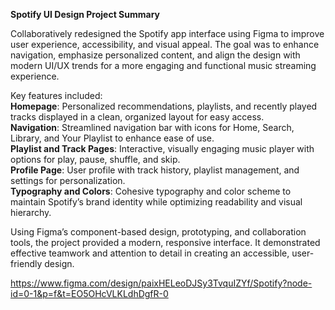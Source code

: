 
**Spotify UI Design Project Summary**  

Collaboratively redesigned the Spotify app interface using Figma to improve user experience, accessibility, and visual appeal. The goal was to enhance navigation, emphasize personalized content, and align the design with modern UI/UX trends for a more engaging and functional music streaming experience.

Key features included:  
  **Homepage**: Personalized recommendations, playlists, and recently played tracks displayed in a clean, organized layout for easy access.  
  **Navigation**: Streamlined navigation bar with icons for Home, Search, Library, and Your Playlist to enhance ease of use.  
  **Playlist and Track Pages**: Interactive, visually engaging music player with options for play, pause, shuffle, and skip.  
  **Profile Page**: User profile with track history, playlist management, and settings for personalization.  
  **Typography and Colors**: Cohesive typography and color scheme to maintain Spotify’s brand identity while optimizing readability and visual hierarchy.  

Using Figma’s component-based design, prototyping, and collaboration tools, the project provided a modern, responsive interface. It demonstrated effective teamwork and attention to detail in creating an accessible, user-friendly design.

https://www.figma.com/design/paixHELeoDJSy3TvquIZYf/Spotify?node-id=0-1&p=f&t=EO5OHcVLKLdhDgfR-0



